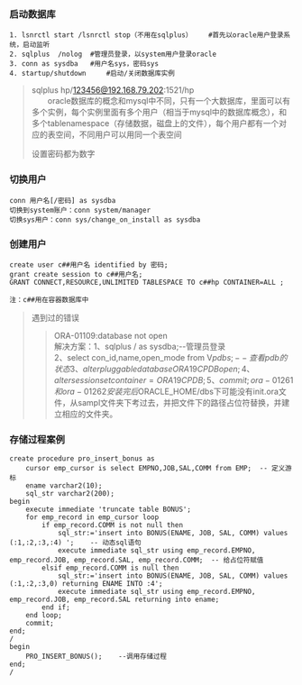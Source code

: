 ### 启动数据库
```
1. lsnrctl start /lsnrctl stop（不用在sqlplus）    #首先以oracle用户登录系统，启动监听
2. sqlplus  /nolog  #管理员登录，以system用户登录oracle
3. conn as sysdba   #用户名sys，密码sys
4. startup/shutdown     #启动/关闭数据库实例
```
> sqlplus hp/123456@192.168.79.202:1521/hp  
> &emsp;&emsp;oracle数据库的概念和mysql中不同，只有一个大数据库，里面可以有多个实例，每个实例里面有多个用户（相当于mysql中的数据库概念），和多个tablenamespace（存储数据，磁盘上的文件），每个用户都有一个对应的表空间，不同用户可以用同一个表空间
>
> 设置密码都为数字

### 切换用户
```
conn 用户名[/密码] as sysdba
切换到system账户：conn system/manager
切换sys用户：conn sys/change_on_install as sysdba
```

### 创建用户
```
create user c##用户名 identified by 密码;
grant create session to c##用户名;
GRANT CONNECT,RESOURCE,UNLIMITED TABLESPACE TO c##hp CONTAINER=ALL ;

注：c##用在容器数据库中
```


>  遇到过的错误
>>ORA-01109:database not open  
解决方案：1、sqlplus / as sysdba;--管理员登录  
	2、select con_id,name,open_mode from V$pdbs;--查看pdb的状态  
	3、alter pluggable database ORA19CPDB  open;  
	4、alter session set container=ORA19CPDB ;  
	5、commit;  
ora-01261和ora-01262  
安装完后$ORACLE_HOME/dbs下可能没有init<SID>.ora文件，从sampl文件夹下考过去，并把文件下的路径占位符替换，并建立相应的文件夹。

### 存储过程案例

```
create procedure pro_insert_bonus as
    cursor emp_cursor is select EMPNO,JOB,SAL,COMM from EMP;  -- 定义游标
    ename varchar2(10);
    sql_str varchar2(200);
begin
    execute immediate 'truncate table BONUS';
    for emp_record in emp_cursor loop
        if emp_record.COMM is not null then
            sql_str:='insert into BONUS(ENAME, JOB, SAL, COMM) values (:1,:2,:3,:4) ';    -- 动态sql语句
            execute immediate sql_str using emp_record.EMPNO, emp_record.JOB, emp_record.SAL, emp_record.COMM;  -- 给占位符赋值
        elsif emp_record.COMM is null then
            sql_str:='insert into BONUS(ENAME, JOB, SAL, COMM) values (:1,:2,:3,0) returning ENAME INTO :4';
            execute immediate sql_str using emp_record.EMPNO, emp_record.JOB, emp_record.SAL returning into ename;
        end if;
    end loop;
    commit;
end;
/
begin
    PRO_INSERT_BONUS();    --调用存储过程
end;
/
```

